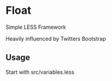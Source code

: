# Float
Simple LESS Framework

Heavily influenced by Twitters Bootstrap

## Usage

Start with src/variables.less